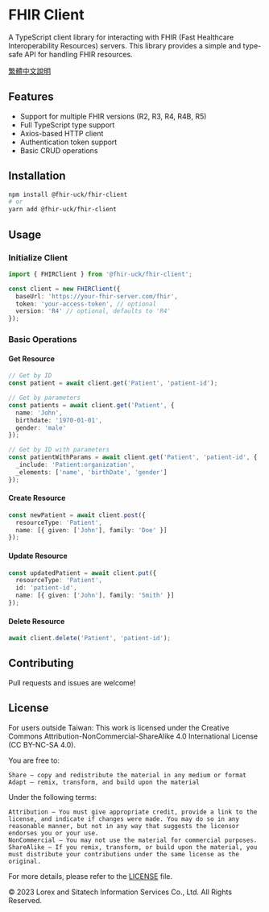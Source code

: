 # FHIR Client

A TypeScript client library for interacting with FHIR (Fast Healthcare Interoperability Resources) servers. This library provides a simple and type-safe API for handling FHIR resources.

[繁體中文說明](README_zh-TW.md)

## Features

- Support for multiple FHIR versions (R2, R3, R4, R4B, R5)
- Full TypeScript type support
- Axios-based HTTP client
- Authentication token support
- Basic CRUD operations

## Installation

```bash
npm install @fhir-uck/fhir-client
# or
yarn add @fhir-uck/fhir-client
```

## Usage

### Initialize Client

```typescript
import { FHIRClient } from '@fhir-uck/fhir-client';

const client = new FHIRClient({
  baseUrl: 'https://your-fhir-server.com/fhir',
  token: 'your-access-token', // optional
  version: 'R4' // optional, defaults to 'R4'
});
```

### Basic Operations

#### Get Resource

```typescript
// Get by ID
const patient = await client.get('Patient', 'patient-id');

// Get by parameters
const patients = await client.get('Patient', {
  name: 'John',
  birthdate: '1970-01-01',
  gender: 'male'
});

// Get by ID with parameters
const patientWithParams = await client.get('Patient', 'patient-id', {
  _include: 'Patient:organization',
  _elements: ['name', 'birthDate', 'gender']
});
```

#### Create Resource

```typescript
const newPatient = await client.post({
  resourceType: 'Patient',
  name: [{ given: ['John'], family: 'Doe' }]
});
```

#### Update Resource

```typescript
const updatedPatient = await client.put({
  resourceType: 'Patient',
  id: 'patient-id',
  name: [{ given: ['John'], family: 'Smith' }]
});
```

#### Delete Resource

```typescript
await client.delete('Patient', 'patient-id');
```

## Contributing

Pull requests and issues are welcome!

## License

For users outside Taiwan: This work is licensed under the Creative Commons Attribution-NonCommercial-ShareAlike 4.0 International License (CC BY-NC-SA 4.0).

You are free to:

    Share — copy and redistribute the material in any medium or format
    Adapt — remix, transform, and build upon the material

Under the following terms:

    Attribution — You must give appropriate credit, provide a link to the license, and indicate if changes were made. You may do so in any reasonable manner, but not in any way that suggests the licensor endorses you or your use.
    NonCommercial — You may not use the material for commercial purposes.
    ShareAlike — If you remix, transform, or build upon the material, you must distribute your contributions under the same license as the original.

For more details, please refer to the [LICENSE](LICENSE) file.

© 2023 Lorex and Sitatech Information Services Co., Ltd. All Rights Reserved.
